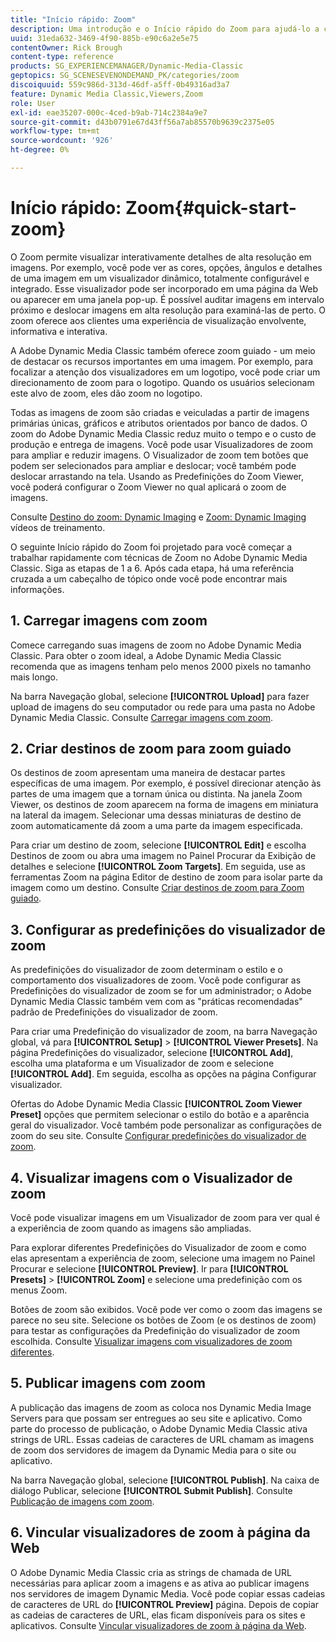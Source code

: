 ```yaml
---
title: "Início rápido: Zoom"
description: Uma introdução e o Início rápido do Zoom para ajudá-lo a começar a trabalhar rapidamente.
uuid: 31eda632-3469-4f90-885b-e90c6a2e5e75
contentOwner: Rick Brough
content-type: reference
products: SG_EXPERIENCEMANAGER/Dynamic-Media-Classic
geptopics: SG_SCENESEVENONDEMAND_PK/categories/zoom
discoiquuid: 559c986d-313d-46df-a5ff-0b49316ad3a7
feature: Dynamic Media Classic,Viewers,Zoom
role: User
exl-id: eae35207-000c-4ced-b9ab-714c2384a9e7
source-git-commit: d43b0791e67d43ff56a7ab85570b9639c2375e05
workflow-type: tm+mt
source-wordcount: '926'
ht-degree: 0%

---
```


# Início rápido: Zoom{#quick-start-zoom}

O Zoom permite visualizar interativamente detalhes de alta resolução em imagens. Por exemplo, você pode ver as cores, opções, ângulos e detalhes de uma imagem em um visualizador dinâmico, totalmente configurável e integrado. Esse visualizador pode ser incorporado em uma página da Web ou aparecer em uma janela pop-up. É possível auditar imagens em intervalo próximo e deslocar imagens em alta resolução para examiná-las de perto. O zoom oferece aos clientes uma experiência de visualização envolvente, informativa e interativa.

A Adobe Dynamic Media Classic também oferece zoom guiado - um meio de destacar os recursos importantes em uma imagem. Por exemplo, para focalizar a atenção dos visualizadores em um logotipo, você pode criar um direcionamento de zoom para o logotipo. Quando os usuários selecionam este alvo de zoom, eles dão zoom no logotipo.

Todas as imagens de zoom são criadas e veiculadas a partir de imagens primárias únicas, gráficos e atributos orientados por banco de dados. O zoom do Adobe Dynamic Media Classic reduz muito o tempo e o custo de produção e entrega de imagens. Você pode usar Visualizadores de zoom para ampliar e reduzir imagens. O Visualizador de zoom tem botões que podem ser selecionados para ampliar e deslocar; você também pode deslocar arrastando na tela. Usando as Predefinições do Zoom Viewer, você poderá configurar o Zoom Viewer no qual aplicará o zoom de imagens.

Consulte [Destino do zoom: Dynamic Imaging](https://s7d5.scene7.com/s7viewers/html5/VideoViewer.html?videoserverurl=https://s7d5.scene7.com/is/content/&amp;emailurl=https://s7d5.scene7.com/s7/emailFriend&amp;serverUrl=https://s7d5.scene7.com/is/image/&amp;config=Scene7SharedAssets/Universal_HTML5_Video&amp;contenturl=https://s7d5.scene7.com/skins/&amp;asset=S7tutorials/559_Zoom%20Target%20Tool_converted%20renamed_Dynamic%20Imaging-AVS) e [Zoom: Dynamic Imaging](https://s7d5.scene7.com/s7viewers/html5/VideoViewer.html?videoserverurl=https://s7d5.scene7.com/is/content/&amp;emailurl=https://s7d5.scene7.com/s7/emailFriend&amp;serverUrl=https://s7d5.scene7.com/is/image/&amp;config=Scene7SharedAssets/Universal_HTML5_Video&amp;contenturl=https://s7d5.scene7.com/skins/&amp;asset=S7tutorials/560_Zoom_converted%20renamed_Dynamic%20Imaging-AVS) vídeos de treinamento.

O seguinte Início rápido do Zoom foi projetado para você começar a trabalhar rapidamente com técnicas de Zoom no Adobe Dynamic Media Classic. Siga as etapas de 1 a 6. Após cada etapa, há uma referência cruzada a um cabeçalho de tópico onde você pode encontrar mais informações.

## 1. Carregar imagens com zoom

Comece carregando suas imagens de zoom no Adobe Dynamic Media Classic. Para obter o zoom ideal, a Adobe Dynamic Media Classic recomenda que as imagens tenham pelo menos 2000 pixels no tamanho mais longo.

Na barra Navegação global, selecione **[!UICONTROL Upload]** para fazer upload de imagens do seu computador ou rede para uma pasta no Adobe Dynamic Media Classic. Consulte [Carregar imagens com zoom](uploading-zoom-images.md#uploading_zoom_images).

## 2. Criar destinos de zoom para zoom guiado

Os destinos de zoom apresentam uma maneira de destacar partes específicas de uma imagem. Por exemplo, é possível direcionar atenção às partes de uma imagem que a tornam única ou distinta. Na janela Zoom Viewer, os destinos de zoom aparecem na forma de imagens em miniatura na lateral da imagem. Selecionar uma dessas miniaturas de destino de zoom automaticamente dá zoom a uma parte da imagem especificada.

Para criar um destino de zoom, selecione **[!UICONTROL Edit]** e escolha Destinos de zoom ou abra uma imagem no Painel Procurar da Exibição de detalhes e selecione **[!UICONTROL Zoom Targets]**. Em seguida, use as ferramentas Zoom na página Editor de destino de zoom para isolar parte da imagem como um destino. Consulte [Criar destinos de zoom para Zoom guiado](creating-zoom-targets-guided-zoom.md#creating_zoom_targets_for_guided_zoom).

## 3. Configurar as predefinições do visualizador de zoom

As predefinições do visualizador de zoom determinam o estilo e o comportamento dos visualizadores de zoom. Você pode configurar as Predefinições do visualizador de zoom se for um administrador; o Adobe Dynamic Media Classic também vem com as &quot;práticas recomendadas&quot; padrão de Predefinições do visualizador de zoom.

Para criar uma Predefinição do visualizador de zoom, na barra Navegação global, vá para **[!UICONTROL Setup]** > **[!UICONTROL Viewer Presets]**. Na página Predefinições do visualizador, selecione **[!UICONTROL Add]**, escolha uma plataforma e um Visualizador de zoom e selecione **[!UICONTROL Add]**. Em seguida, escolha as opções na página Configurar visualizador.

Ofertas do Adobe Dynamic Media Classic **[!UICONTROL Zoom Viewer Preset]** opções que permitem selecionar o estilo do botão e a aparência geral do visualizador. Você também pode personalizar as configurações de zoom do seu site. Consulte [Configurar predefinições do visualizador de zoom](setting-zoom-viewer-presets.md#setting_up_zoom_viewer_presets).

## 4. Visualizar imagens com o Visualizador de zoom

Você pode visualizar imagens em um Visualizador de zoom para ver qual é a experiência de zoom quando as imagens são ampliadas.

Para explorar diferentes Predefinições do Visualizador de zoom e como elas apresentam a experiência de zoom, selecione uma imagem no Painel Procurar e selecione **[!UICONTROL Preview]**. Ir para **[!UICONTROL Presets]** > **[!UICONTROL Zoom]** e selecione uma predefinição com os menus Zoom.

Botões de zoom são exibidos. Você pode ver como o zoom das imagens se parece no seu site. Selecione os botões de Zoom (e os destinos de zoom) para testar as configurações da Predefinição do visualizador de zoom escolhida. Consulte [Visualizar imagens com visualizadores de zoom diferentes](previewing-image-assets-different-zoom.md#previewing_image_assets_with_different_zoom_viewers).

## 5. Publicar imagens com zoom

A publicação das imagens de zoom as coloca nos Dynamic Media Image Servers para que possam ser entregues ao seu site e aplicativo. Como parte do processo de publicação, o Adobe Dynamic Media Classic ativa strings de URL. Essas cadeias de caracteres de URL chamam as imagens de zoom dos servidores de imagem da Dynamic Media para o site ou aplicativo.

Na barra Navegação global, selecione **[!UICONTROL Publish]**. Na caixa de diálogo Publicar, selecione **[!UICONTROL Submit Publish]**. Consulte [Publicação de imagens com zoom](publishing-zoom-images.md#publishing_zoom_images).

## 6. Vincular visualizadores de zoom à página da Web

O Adobe Dynamic Media Classic cria as strings de chamada de URL necessárias para aplicar zoom a imagens e as ativa ao publicar imagens nos servidores de imagem Dynamic Media. Você pode copiar essas cadeias de caracteres de URL do **[!UICONTROL Preview]** página. Depois de copiar as cadeias de caracteres de URL, elas ficam disponíveis para os sites e aplicativos. Consulte [Vincular visualizadores de zoom à página da Web](linking-zoom-viewers-web-pages.md#linking_zoom_viewers_to_your_web_pages).
